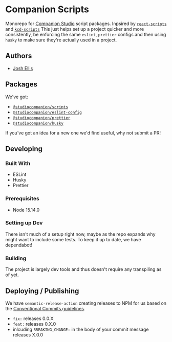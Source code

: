 # Companion Scripts

Monorepo for [Companion Studio](https://www.companion.studio/) script packages. Inpsired by [`react-scripts`](https://github.com/react-workspaces/create-react-app/tree/master/packages/react-scripts) and [`kcd-scripts`](https://github.com/kentcdodds/kcd-scripts)
This just helps set up a project quicker and more consistently, be enforcing the same `eslint`, `prettier` configs and then using `husky` to make sure they're actually used in a project.

## Authors

- [Josh Ellis](https://github.com/joshuaellis)

## Packages

We've got:

- [`@studiocompanion/scripts`](/packages/scripts)
- [`@studiocompanion/eslint-config`](/packages/eslint-config)
- [`@studiocompanion/prettier`](/packages/prettier)
- [`@studiocompanion/husky`](/packages/husky)

If you've got an idea for a new one we'd find useful, why not submit a PR!

## Developing

### Built With

- ESLint
- Husky
- Prettier

### Prerequisites

- Node 15.14.0

### Setting up Dev

There isn't much of a setup right now, maybe as the repo expands why might want to include some tests. To keep it up to date, we have dependabot!

### Building

The project is largely dev tools and thus doesn't require any transpiling as of yet.

## Deploying / Publishing

We have `semantic-release-action` creating releases to NPM for us based on the [Conventional Commits guidelines](https://www.conventionalcommits.org/en/v1.0.0-beta.4/).

- `fix:` releases 0.0.X
- `feat:` releases 0.X.0
- inlcuding `BREAKING_CHANGE:` in the body of your commit message releases X.0.0
